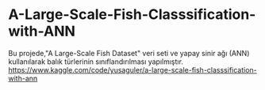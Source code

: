 # A-Large-Scale-Fish-Classsification-with-ANN
Bu projede,"A Large-Scale Fish Dataset" veri seti ve yapay sinir ağı (ANN) kullanılarak balık türlerinin sınıflandırılması yapılmıştır.
https://www.kaggle.com/code/yusaguler/a-large-scale-fish-classsification-with-ann
